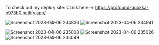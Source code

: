 To check out my deploy site:
CLick here -> https://profound-quokka-b973b0.netlify.app/

![Screenshot 2023-04-06 234833](https://user-images.githubusercontent.com/93544213/230463280-f8a25e4d-f8e9-4daf-b2cc-dda6ec9b847a.png)
![Screenshot 2023-04-06 234941](https://user-images.githubusercontent.com/93544213/230463374-7872d94b-8d17-48eb-a1a5-f311d00ed9e7.png)

![Screenshot 2023-04-06 235008](https://user-images.githubusercontent.com/93544213/230463551-1fca09e9-9182-4449-b37c-60951615b19f.png)
![Screenshot 2023-04-06 235026](https://user-images.githubusercontent.com/93544213/230463620-f239a500-58b4-45d4-96cf-51f582ebe287.png)
![Screenshot 2023-04-06 235049](https://user-images.githubusercontent.com/93544213/230463827-354ea045-518f-49dd-872e-dc2fddb69e54.png)
